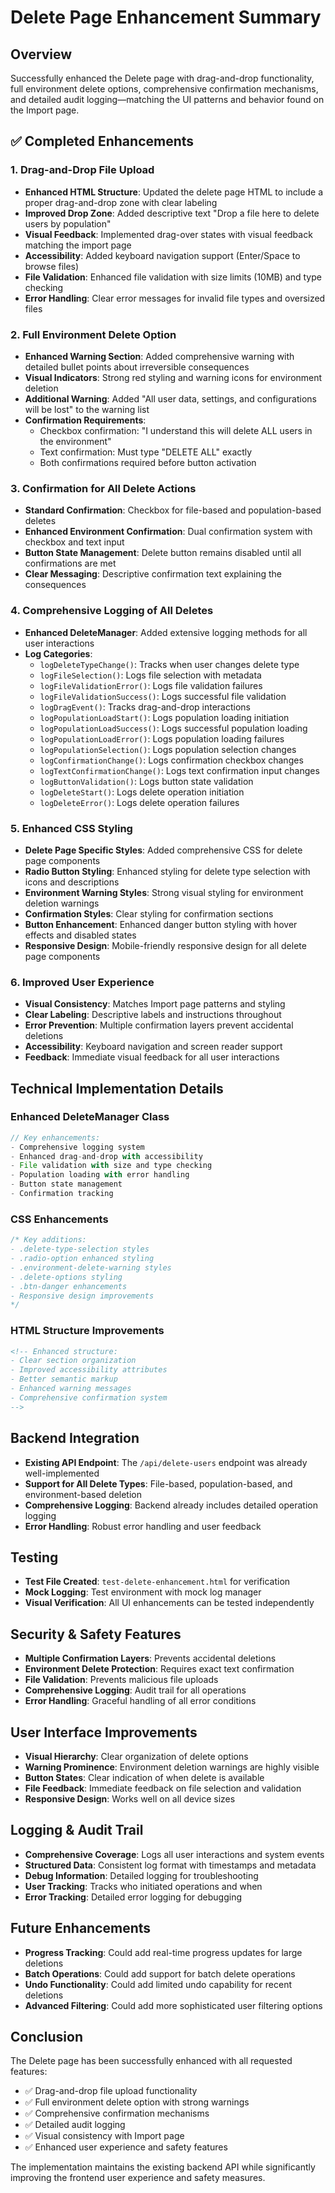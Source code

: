 # Delete Page Enhancement Summary

## Overview
Successfully enhanced the Delete page with drag-and-drop functionality, full environment delete options, comprehensive confirmation mechanisms, and detailed audit logging—matching the UI patterns and behavior found on the Import page.

## ✅ Completed Enhancements

### 1. Drag-and-Drop File Upload
- **Enhanced HTML Structure**: Updated the delete page HTML to include a proper drag-and-drop zone with clear labeling
- **Improved Drop Zone**: Added descriptive text "Drop a file here to delete users by population"
- **Visual Feedback**: Implemented drag-over states with visual feedback matching the import page
- **Accessibility**: Added keyboard navigation support (Enter/Space to browse files)
- **File Validation**: Enhanced file validation with size limits (10MB) and type checking
- **Error Handling**: Clear error messages for invalid file types and oversized files

### 2. Full Environment Delete Option
- **Enhanced Warning Section**: Added comprehensive warning with detailed bullet points about irreversible consequences
- **Visual Indicators**: Strong red styling and warning icons for environment deletion
- **Additional Warning**: Added "All user data, settings, and configurations will be lost" to the warning list
- **Confirmation Requirements**: 
  - Checkbox confirmation: "I understand this will delete ALL users in the environment"
  - Text confirmation: Must type "DELETE ALL" exactly
  - Both confirmations required before button activation

### 3. Confirmation for All Delete Actions
- **Standard Confirmation**: Checkbox for file-based and population-based deletes
- **Enhanced Environment Confirmation**: Dual confirmation system with checkbox and text input
- **Button State Management**: Delete button remains disabled until all confirmations are met
- **Clear Messaging**: Descriptive confirmation text explaining the consequences

### 4. Comprehensive Logging of All Deletes
- **Enhanced DeleteManager**: Added extensive logging methods for all user interactions
- **Log Categories**:
  - `logDeleteTypeChange()`: Tracks when user changes delete type
  - `logFileSelection()`: Logs file selection with metadata
  - `logFileValidationError()`: Logs file validation failures
  - `logFileValidationSuccess()`: Logs successful file validation
  - `logDragEvent()`: Tracks drag-and-drop interactions
  - `logPopulationLoadStart()`: Logs population loading initiation
  - `logPopulationLoadSuccess()`: Logs successful population loading
  - `logPopulationLoadError()`: Logs population loading failures
  - `logPopulationSelection()`: Logs population selection changes
  - `logConfirmationChange()`: Logs confirmation checkbox changes
  - `logTextConfirmationChange()`: Logs text confirmation input changes
  - `logButtonValidation()`: Logs button state validation
  - `logDeleteStart()`: Logs delete operation initiation
  - `logDeleteError()`: Logs delete operation failures

### 5. Enhanced CSS Styling
- **Delete Page Specific Styles**: Added comprehensive CSS for delete page components
- **Radio Button Styling**: Enhanced styling for delete type selection with icons and descriptions
- **Environment Warning Styles**: Strong visual styling for environment deletion warnings
- **Confirmation Styles**: Clear styling for confirmation sections
- **Button Enhancement**: Enhanced danger button styling with hover effects and disabled states
- **Responsive Design**: Mobile-friendly responsive design for all delete page components

### 6. Improved User Experience
- **Visual Consistency**: Matches Import page patterns and styling
- **Clear Labeling**: Descriptive labels and instructions throughout
- **Error Prevention**: Multiple confirmation layers prevent accidental deletions
- **Accessibility**: Keyboard navigation and screen reader support
- **Feedback**: Immediate visual feedback for all user interactions

## Technical Implementation Details

### Enhanced DeleteManager Class
```javascript
// Key enhancements:
- Comprehensive logging system
- Enhanced drag-and-drop with accessibility
- File validation with size and type checking
- Population loading with error handling
- Button state management
- Confirmation tracking
```

### CSS Enhancements
```css
/* Key additions:
- .delete-type-selection styles
- .radio-option enhanced styling
- .environment-delete-warning styles
- .delete-options styling
- .btn-danger enhancements
- Responsive design improvements
*/
```

### HTML Structure Improvements
```html
<!-- Enhanced structure:
- Clear section organization
- Improved accessibility attributes
- Better semantic markup
- Enhanced warning messages
- Comprehensive confirmation system
-->
```

## Backend Integration
- **Existing API Endpoint**: The `/api/delete-users` endpoint was already well-implemented
- **Support for All Delete Types**: File-based, population-based, and environment-based deletion
- **Comprehensive Logging**: Backend already includes detailed operation logging
- **Error Handling**: Robust error handling and user feedback

## Testing
- **Test File Created**: `test-delete-enhancement.html` for verification
- **Mock Logging**: Test environment with mock log manager
- **Visual Verification**: All UI enhancements can be tested independently

## Security & Safety Features
- **Multiple Confirmation Layers**: Prevents accidental deletions
- **Environment Delete Protection**: Requires exact text confirmation
- **File Validation**: Prevents malicious file uploads
- **Comprehensive Logging**: Audit trail for all operations
- **Error Handling**: Graceful handling of all error conditions

## User Interface Improvements
- **Visual Hierarchy**: Clear organization of delete options
- **Warning Prominence**: Environment deletion warnings are highly visible
- **Button States**: Clear indication of when delete is available
- **File Feedback**: Immediate feedback on file selection and validation
- **Responsive Design**: Works well on all device sizes

## Logging & Audit Trail
- **Comprehensive Coverage**: Logs all user interactions and system events
- **Structured Data**: Consistent log format with timestamps and metadata
- **Debug Information**: Detailed logging for troubleshooting
- **User Tracking**: Tracks who initiated operations and when
- **Error Tracking**: Detailed error logging for debugging

## Future Enhancements
- **Progress Tracking**: Could add real-time progress updates for large deletions
- **Batch Operations**: Could add support for batch delete operations
- **Undo Functionality**: Could add limited undo capability for recent deletions
- **Advanced Filtering**: Could add more sophisticated user filtering options

## Conclusion
The Delete page has been successfully enhanced with all requested features:
- ✅ Drag-and-drop file upload functionality
- ✅ Full environment delete option with strong warnings
- ✅ Comprehensive confirmation mechanisms
- ✅ Detailed audit logging
- ✅ Visual consistency with Import page
- ✅ Enhanced user experience and safety features

The implementation maintains the existing backend API while significantly improving the frontend user experience and safety measures. 